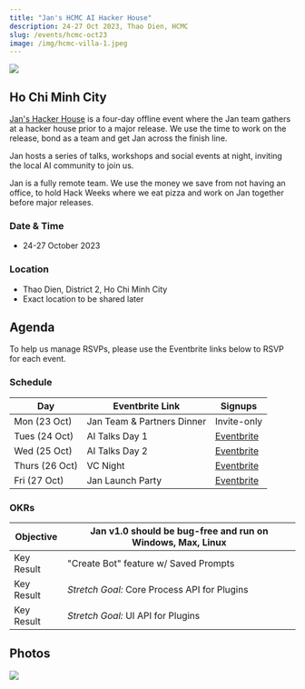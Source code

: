 ```yaml
---
title: "Jan's HCMC AI Hacker House"
description: 24-27 Oct 2023, Thao Dien, HCMC 
slug: /events/hcmc-oct23
image: /img/hcmc-villa-1.jpeg
---
```


![](/img/hcmc-villa-1.jpeg)

## Ho Chi Minh City

[Jan's Hacker House](https://jan.ai) is a four-day offline event where the Jan team gathers at a hacker house prior to a major release. We use the time to work on the release, bond as a team and get Jan across the finish line. 

Jan hosts a series of talks, workshops and social events at night, inviting the local AI community to join us.

Jan is a fully remote team. We use the money we save from not having an office, to hold Hack Weeks where we eat pizza and work on Jan together before major releases. 

### Date & Time

- 24-27 October 2023

### Location

- Thao Dien, District 2, Ho Chi Minh City
- Exact location to be shared later

## Agenda

To help us manage RSVPs, please use the Eventbrite links below to RSVP for each event.

### Schedule

| Day            | Eventbrite Link            | Signups                                                |
| -------------- | -------------------------- | ------------------------------------------------------ |
| Mon (23 Oct)   | Jan Team & Partners Dinner | Invite-only                                            |
| Tues (24 Oct)  | AI Talks Day 1             | [Eventbrite](https://jan-tech-talks-1.eventbrite.com)  |
| Wed (25 Oct)   | AI Talks Day 2             | [Eventbrite](https://jan-tech-talks-2.eventbrite.com)  |
| Thurs (26 Oct) | VC Night                   | [Eventbrite](https://jan-hcmc-vc-night.eventbrite.com) |
| Fri (27 Oct)   | Jan Launch Party           | [Eventbrite](https://jan-launch-party.eventbrite.com)  |

### OKRs

| **Objective** | Jan v1.0 should be bug-free and run on Windows, Max, Linux |
| ------------- | ---------------------------------------------------------- |
| Key Result    | "Create Bot" feature w/ Saved Prompts                      |
| Key Result    | *Stretch Goal:* Core Process API for Plugins               |
| Key Result    | *Stretch Goal:* UI API for Plugins                         |

## Photos

![](/img/hcmc-villa-2.jpeg)